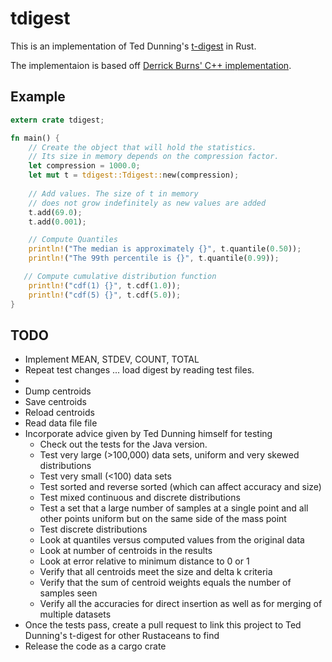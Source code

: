 # tdigest

This is an implementation of Ted Dunning's [t-digest](https://github.com/tdunning/t-digest/) in Rust.

The implementaion is based off [Derrick Burns' C++ implementation](https://github.com/derrickburns/tdigest).

## Example

```rust
extern crate tdigest;

fn main() {
    // Create the object that will hold the statistics.
    // Its size in memory depends on the compression factor.
    let compression = 1000.0;
    let mut t = tdigest::Tdigest::new(compression);
    
    // Add values. The size of t in memory
    // does not grow indefinitely as new values are added
    t.add(69.0);
    t.add(0.001);

    // Compute Quantiles
    println!("The median is approximately {}", t.quantile(0.50));
    println!("The 99th percentile is {}", t.quantile(0.99));

   // Compute cumulative distribution function
    println!("cdf(1) {}", t.cdf(1.0));
    println!("cdf(5) {}", t.cdf(5.0));
}
```

## TODO
- Implement MEAN, STDEV, COUNT, TOTAL
- Repeat test changes ... load digest by reading test files. 
- 
- Dump centroids
- Save centroids
- Reload centroids
- Read data file file
- Incorporate advice given by Ted Dunning himself for testing
  - Check out the tests for the Java version. 
  - Test very large (>100,000) data sets, uniform and very skewed distributions
  - Test very small (<100) data sets
  - Test sorted and reverse sorted (which can affect accuracy and size)
  - Test mixed continuous and discrete distributions
  - Test a set that a large number of samples at a single point and all other points uniform but on the same side of the mass point
  - Test discrete distributions
  - Look at quantiles versus computed values from the original data 
  - Look at number of centroids in the results
  - Look at error relative to minimum distance to 0 or 1
  - Verify that all centroids meet the size and delta k criteria
  - Verify that the sum of centroid weights equals the number of samples seen
  - Verify all the accuracies for direct insertion as well as for merging of multiple datasets
- Once the tests pass, create a pull request to link this project to Ted Dunning's t-digest for other Rustaceans to find
- Release the code as a cargo crate
